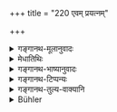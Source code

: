 +++
title = "220 एवम् प्रयत्नम्"

+++

<details><summary>गङ्गानथ-मूलानुवादः</summary>

He shall exercise similar caution with regard to conveyances, beds, seats and food, as also to bath, toilet and all kinds of ornaments—(220).
</details>

<details><summary>मेधातिथिः</summary>

**एवं** विषोदकाञ्चनादिनादौ **प्रयत्नं कुर्यात्** । **स्नानं** शिरःस्नानं । गन्धो रोचनादि । **आसनम्** अत्र प्रदर्शनार्थम् । तत्र ह्य् उपविष्टो यथा तत्र महान् यत्नः क्रियते एवं यानादाव् अपि कर्तव्यः ॥ ७.२२० ॥
</details>

<details><summary>गङ्गानथ-भाष्यानुवादः</summary>

‘*Similar*’—*i.e*. as regards the removal of poison. &c.—‘*caution, he shall exercise*’.

The ‘*bath*’ referred to here is the full bath when the head is washed with such perfumes as the *Rocana* (the yellow pigment obtained from the bile of the cow) and the like.

The ‘*seat*’ has been mentioned here by way of illustration; the sense being that he should exercise the same caution with regard to the conveyance and other things that he does while seated on a carefully prepared seat.—(220)
</details>

<details><summary>गङ्गानथ-टिप्पन्यः</summary>

This verse is quoted in *Vīramitrodaya* (p. 51).
</details>

<details><summary>गङ्गानथ-तुल्य-वाक्यानि</summary>

*Viṣṇu* (3-85).—‘Let him be on his guard, whatever he may be about.’

*Kāmandaka* (7-9).—(See under 217.)

Do. (7.30).—‘The King shall ride conveyances and vehicles which have either been thoroughly examined by himself, or which have been recommended by his acquaintances He should not pass through narrow and unknown roads.’
</details>

<details><summary>Bühler</summary>

220	In like manner let him be careful about his carriages, bed, seat, bath, toilet, and all his ornaments.
</details>
